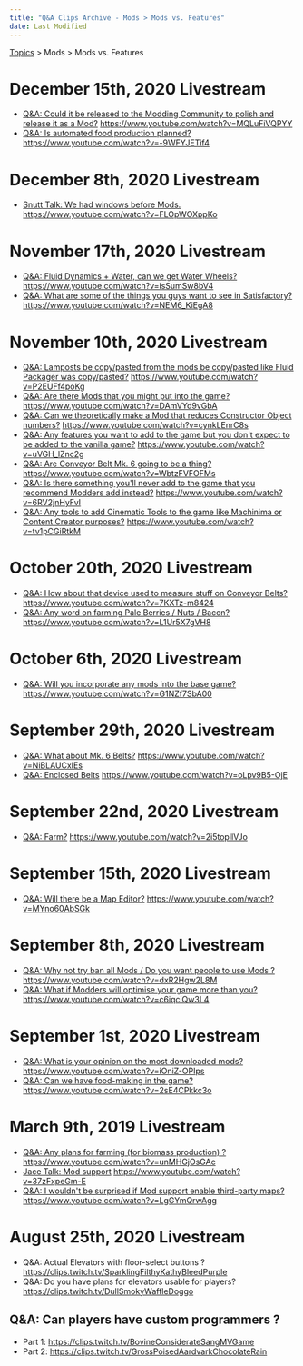 ```yaml
---
title: "Q&A Clips Archive - Mods > Mods vs. Features"
date: Last Modified
---
```

[Topics](../../topics.md) > Mods > Mods vs. Features

# December 15th, 2020 Livestream
* [Q&A: Could it be released to the Modding Community to polish and release it as a Mod?](../../transcriptions/yt-MQLuFiVQPYY.md) https://www.youtube.com/watch?v=MQLuFiVQPYY
* [Q&A: Is automated food production planned?](../../transcriptions/yt--9WFYJETif4.md) https://www.youtube.com/watch?v=-9WFYJETif4

# December 8th, 2020 Livestream
* [Snutt Talk: We had windows before Mods.](../../transcriptions/yt-FLOpWOXppKo.md) https://www.youtube.com/watch?v=FLOpWOXppKo

# November 17th, 2020 Livestream
* [Q&A: Fluid Dynamics + Water, can we get Water Wheels?](../../transcriptions/yt-isSumSw8bV4.md) https://www.youtube.com/watch?v=isSumSw8bV4
* [Q&A: What are some of the things you guys want to see in Satisfactory?](../../transcriptions/yt-NEM6_KiEgA8.md) https://www.youtube.com/watch?v=NEM6_KiEgA8

# November 10th, 2020 Livestream
* [Q&A: Lamposts be copy/pasted from the mods be copy/pasted like Fluid Packager was copy/pasted?](../../transcriptions/yt-P2EUFf4poKg.md) https://www.youtube.com/watch?v=P2EUFf4poKg
* [Q&A: Are there Mods that you might put into the game?](../../transcriptions/yt-DAmVYd9vGbA.md) https://www.youtube.com/watch?v=DAmVYd9vGbA
* [Q&A: Can we theoretically make a Mod that reduces Constructor Object numbers?](../../transcriptions/yt-cynkLEnrC8s.md) https://www.youtube.com/watch?v=cynkLEnrC8s
* [Q&A: Any features you want to add to the game but you don't expect to be added to the vanilla game?](../../transcriptions/yt-uVGH_lZnc2g.md) https://www.youtube.com/watch?v=uVGH_lZnc2g
* [Q&A: Are Conveyor Belt Mk. 6 going to be a thing?](../../transcriptions/yt-WbtzFVFOFMs.md) https://www.youtube.com/watch?v=WbtzFVFOFMs
* [Q&A: Is there something you'll never add to the game that you recommend Modders add instead?](../../transcriptions/yt-6RV2jnHyFvI.md) https://www.youtube.com/watch?v=6RV2jnHyFvI
* [Q&A: Any tools to add Cinematic Tools to the game like Machinima or Content Creator purposes?](../../transcriptions/yt-tv1pCGiRtkM.md) https://www.youtube.com/watch?v=tv1pCGiRtkM

# October 20th, 2020 Livestream
* [Q&A: How about that device used to measure stuff on Conveyor Belts?](../../transcriptions/yt-7KXTz-m8424.md) https://www.youtube.com/watch?v=7KXTz-m8424
* [Q&A: Any word on farming Pale Berries / Nuts / Bacon?](../../transcriptions/yt-L1Ur5X7gVH8.md) https://www.youtube.com/watch?v=L1Ur5X7gVH8

# October 6th, 2020 Livestream
* [Q&A: Will you incorporate any mods into the base game?](../../transcriptions/yt-G1NZf7SbA00.md) https://www.youtube.com/watch?v=G1NZf7SbA00

# September 29th, 2020 Livestream
* [Q&A: What about Mk. 6 Belts?](../../transcriptions/yt-NiBLAUCxIEs.md) https://www.youtube.com/watch?v=NiBLAUCxIEs
* [Q&A: Enclosed Belts](../../transcriptions/yt-oLpv9B5-OjE.md) https://www.youtube.com/watch?v=oLpv9B5-OjE

# September 22nd, 2020 Livestream
* [Q&A: Farm?](../../transcriptions/yt-2i5toplIVJo.md) https://www.youtube.com/watch?v=2i5toplIVJo

# September 15th, 2020 Livestream
* [Q&A: Will there be a Map Editor?](../../transcriptions/yt-MYno60AbSGk.md) https://www.youtube.com/watch?v=MYno60AbSGk

# September 8th, 2020 Livestream
* [Q&A: Why not try ban all Mods / Do you want people to use Mods ?](../../transcriptions/yt-dxR2Hgw2L8M.md) https://www.youtube.com/watch?v=dxR2Hgw2L8M
* [Q&A: What if Modders will optimise your game more than you?](../../transcriptions/yt-c6iqciQw3L4.md) https://www.youtube.com/watch?v=c6iqciQw3L4

# September 1st, 2020 Livestream
* [Q&A: What is your opinion on the most downloaded mods?](../../transcriptions/yt-iOniZ-OPIps.md) https://www.youtube.com/watch?v=iOniZ-OPIps
* [Q&A: Can we have food-making in the game?](../../transcriptions/yt-2sE4CPkkc3o.md) https://www.youtube.com/watch?v=2sE4CPkkc3o

# March 9th, 2019 Livestream
* [Q&A: Any plans for farming (for biomass production) ?](../../transcriptions/yt-unMHGjOsGAc.md) https://www.youtube.com/watch?v=unMHGjOsGAc
* [Jace Talk: Mod support](../../transcriptions/yt-37zFxpeGm-E.md) https://www.youtube.com/watch?v=37zFxpeGm-E
* [Q&A: I wouldn't be surprised if Mod support enable third-party maps?](../../transcriptions/yt-LgGYmQrwAgg.md) https://www.youtube.com/watch?v=LgGYmQrwAgg

# August 25th, 2020 Livestream
* Q&A: Actual Elevators with floor-select buttons ? https://clips.twitch.tv/SparklingFilthyKathyBleedPurple
* Q&A: Do you have plans for elevators usable for players? https://clips.twitch.tv/DullSmokyWaffleDoggo

## Q&A: Can players have custom programmers ?
* Part 1: https://clips.twitch.tv/BovineConsiderateSangMVGame
* Part 2: https://clips.twitch.tv/GrossPoisedAardvarkChocolateRain
